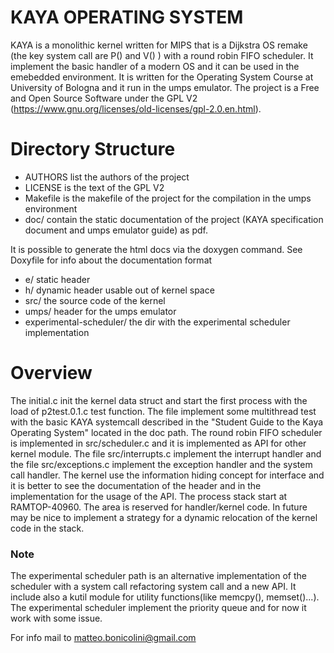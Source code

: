 # KAYA OPERATING SYSTEM

KAYA is a monolithic kernel written for MIPS that is a Dijkstra  OS remake (the key system call are P() and V() ) with a round robin FIFO scheduler. 
It implement the basic handler of a modern OS and it can be used in the emebedded environment. 
It is written for the Operating System Course at University of Bologna and it run in the umps emulator. 
The project is a Free and Open Source Software under the GPL V2 (https://www.gnu.org/licenses/old-licenses/gpl-2.0.en.html).

# Directory Structure

  - AUTHORS list the authors of the project
  - LICENSE is the text of the GPL V2
  - Makefile is the makefile of the project for the compilation in the umps environment
  - doc/ contain the static documentation of the project (KAYA specification document and umps emulator guide) as pdf. 
  
 It is possible to generate the html docs via the doxygen command. See Doxyfile for info about the documentation format
  - e/ static header
  - h/ dynamic header usable out of kernel space
  - src/ the source code of the kernel
  - umps/ header for the umps emulator
  - experimental-scheduler/ the dir with the experimental scheduler implementation

# Overview
The initial.c  init the kernel data struct and start the first process with the load of p2test.0.1.c test function. 
The file implement some multithread test with the basic KAYA systemcall described in the "Student Guide to the Kaya Operating System" located in the doc path. 
The round robin FIFO scheduler is implemented in src/scheduler.c and it is implemented as API for other kernel module. 
The file src/interrupts.c implement the interrupt handler and the file src/exceptions.c implement the exception handler and the system call handler. 
The kernel use the information hiding concept for interface and it is better to see the documentation of the header and in the implementation for the usage of the API. 
The process stack start at RAMTOP-40960. The area is reserved for handler/kernel code. 
In future may be nice to implement a strategy for a dynamic relocation of the kernel code in the stack. 


### Note 
The experimental scheduler path is an alternative implementation of the scheduler with a system call refactoring system call and a new API. It include also a kutil module for utility functions(like memcpy(), memset()...). 
The experimental scheduler implement the priority queue and for now it work with some issue. 
 
For info mail to matteo.bonicolini@gmail.com
